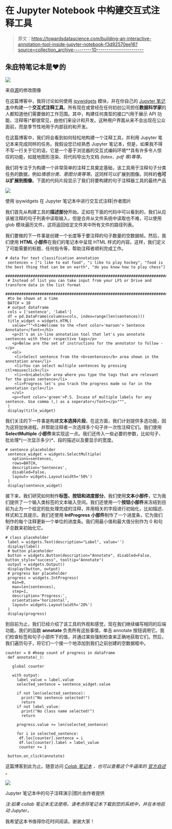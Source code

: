 # 在 Jupyter Notebook 中构建交互式注释工具

> 原文：<https://towardsdatascience.com/building-an-interactive-annotation-tool-inside-jupyter-notebook-f3d92570ee16?source=collection_archive---------10----------------------->

## 朱庇特笔记本是❤️️的

![](img/2c3f8368661931d1495c2472534a33ce.png)

来自[源](https://unsplash.com/photos/hsPFuudRg5I)的修改图像

在这篇博客中，我将讨论如何使用 [ipywidgets](https://ipywidgets.readthedocs.io/en/latest/) 模块，并在你自己的 [Jupyter 笔记本](https://jupyter.org/)中构建一个**交互式注释工具**。所有现在或曾经在任何初创公司担任**数据科学家**的人都知道他们需要做的工作范围。其中，构建任何类型的接口*(用于展示 API 功能、注释等)*都很常见，由他们来设计和开发。这种用户界面从来不会出现在公众面前，而是季节性地用于内部目的和开发。

在这篇博客中，我们将会看到如何轻松地构建一个注释工具，并利用 Jupyter 笔记本来完成同样的任务。我假设您已经熟悉 Jupyter 笔记本，但是，如果我不得不写一行关于它的话，它是一个基于浏览器的交互式编码环境**具有许多令人惊叹的功能，如就地图形渲染、将代码导出为文档 *(latex、pdf 等)*等等。**

我们将专注于为构建一个非常简单的注释工具奠定基础，该工具用于注释句子分类任务的数据，例如*情感分类、意图分类等等*。这同样可以扩展到图像。同样的**也可以扩展到图像**。下面的代码片段显示了我们将要构建的句子注释器工具的最终产品

![](img/2b44fdc6519db2da21ae774e71928df3.png)

使用 ipywidgets 在 Jupyter 笔记本中进行交互式注释|作者图片

我们首先从构建工具的**描述部分**开始。正如在下面的代码中可以看到的，我们从应该被注释的句子列表中读取输入，但是合并从文件系统中读取也不难，可以使用 glob 模块遍历文件，这将返回给定文件夹中所有文件的路径列表。

我们要做的下一件事是创建一个长度等于要注释的句子数量的空数据帧。然后，我们使用 **HTML 小部件**在我们的笔记本中呈现 HTML 样式的内容。这样，我们定义了可能需要的标题、任何指令等，帮助注释者顺利完成工作。

```
# data for text classification annotation  
 sentences = ["i like to eat food", "i like to play hockey", "food is the best thing that can be on earth", "do you know how to play chess"]  
 ####################################################################################################  
 # Instead of list you can take input from your LFS or Drive and transform data in the list format  
 ####################################################################################################  
 #to be shown at a time  
 BATCH = 10  
 # output dataframe  
 cols = ['sentence', 'label']  
 df = pd.DataFrame(columns=cols, index=range(len(sentences)))  
 title_widget = widgets.HTML(  
   value="""<h1>Welcome to the <font color='maroon'> Sentence Annotator</font></h1>  
   <p>It's an in-line annotation tool that let's you annotate sentences with their respective tags</p>  
   <p>Below are the set of instructions for the annotator to follow - </p>  
   <ol>  
    <li>Select sentence from the <b>sentences</b> area shown in the annotation area</li>  
    <li>You can select multiple sentences by pressing ctl+mouseclick</li>  
    <li><b>Label</b> area where you type the tags that are relevant for the given sentence</li>  
    <li>Progress let's you track the progress made so far in the annotation cycle</li>  
   </ol>  
   <p><font color='green'>P.S. Incase of multiple labels for any sentence. Use comma (,) as a seperator</font></p>""",  
 )  
 display(title_widget)
```

我们关注的下一件事是构建**文本选择片段**，在这方面，我们计划提供多选功能，因为这将加快进程，并帮助注释者一次选择多个句子并一次性注释它们。我们使用 **SelectMultiple** **小部件**来实现这一点。我们还传入一些必要的参数，比如句子、批处理*(一次显示多少)*、段的描述以及要显示的宽度。

```
# sentence placeholder  
 sentence_widget = widgets.SelectMultiple(  
   options=sentences,  
   rows=BATCH,  
   description='Sentences',  
   disabled=False,  
   layout= widgets.Layout(width='50%')  
 )  
 display(sentence_widget)
```

接下来，我们研究如何制作**标签、按钮和进度部分**。我们使用**文本小部件**，它为我们提供了一个输入类标签的文本输入空间。我们还使用一个**按钮小部件**来冻结到目前为止为一个给定的批处理完成的注释，并用相关的字段进行初始化，比如描述、样式和工具提示。我们还使用 **IntProgress** **小部件**制作了一个进度条，它为我们制作的每个注释更新一个单位的进度条。我们用最小值和最大值分别作为 0 和句子总数来初始化它。

```
# class placeholder  
 label = widgets.Text(description="Label", value='')  
 display(label)  
 # button placeholder  
 button = widgets.Button(description="Annotate", disabled=False, button_style="success", tooltip="Annotate")  
 output = widgets.Output()  
 display(button, output)  
 # progress bar placeholder  
 progress = widgets.IntProgress(  
   min=0,  
   max=len(sentences),  
   step=1,  
   description='Progress:',  
   orientation='horizontal',  
   layout= widgets.Layout(width='20%')  
 )  
 display(progress)
```

到目前为止，我们已经介绍了该工具的外观和感觉，现在我们继续编写相同的后端功能。我们的函数 **annotate** 负责所有这些事情，单击 annotate 按钮调用它。我们检查标签和句子小部件下的值，并通过某些强制检查来正确地获取它们。然后，我们遍历句子，将它们一个接一个地添加到我们之前创建的空数据框中。

```
counter = 0 #keep count of progress in dataframe  
 def annotate(_):  

   global counter  

   with output:  
     label_value = label.value  
     selected_sentence = sentence_widget.value  

     if not len(selected_sentence):  
       print("No sentence selected!")  
       return  
     if not label_value:  
       print("No class name selected!")  
       return  

     progress.value += len(selected_sentence)  

     for i in selected_sentence:  
      df.loc[counter].sentence = i  
      df.loc[counter].label = label_value  
      counter += 1  

 button.on_click(annotate)
```

这篇博客到此为止。随意访问 [*Colab 笔记本*](https://colab.research.google.com/drive/1rVhQsIQMi7zB2aLvapqwHl6LvhCJRpFX) *，也可以查看这个牛逼库的* [*官方自述*](https://www.blogger.com/u/1/blog/post/edit/398922166976263290/7168229139890636270#) *。*

![](img/a6086b80e483df118450b5bb4060084a.png)

Jupyter 笔记本中的句子注释演示|图片由作者提供

*注:如果 collab 笔记本无法使用，请考虑将笔记本下载到您的系统中，并在本地启动 Jupyter。*

我希望这本书值得你花时间阅读。谢谢大家！